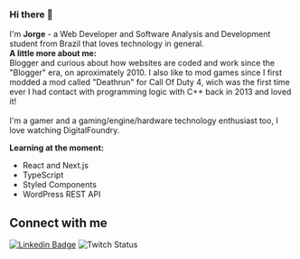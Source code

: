 ### Hi there 👋
<!--
<img align="right" width="400" height="400" src="url">
-->


I'm <b>Jorge</b> - a Web Developer and Software Analysis and Development student from Brazil that loves technology in general.
\
<b>A little more about me:</b>
\
Blogger and curious about how websites are coded and work since the "Blogger" era, on aproximately 2010. I also like to mod games since I first modded a mod called "Deathrun" for Call Of Duty 4, wich was the first time ever I had contact with programming logic with C++ back in 2013 and loved it!
\
\
I'm a gamer and a gaming/engine/hardware technology enthusiast too, I love watching DigitalFoundry.

<b>Learning at the moment:</b>
- React and Next.js
- TypeScript
- Styled Components
- WordPress REST API


## Connect with me
[![Linkedin Badge](https://img.shields.io/badge/-LinkedIn-blue?style=flat-square&logo=Linkedin&logoColor=white&link=https://www.linkedin.com/in/jorge-luiz-5a7501206/)](https://www.linkedin.com/in/jorge-luiz-5a7501206/)
![Twitch Status](https://img.shields.io/twitch/status/jrgg1?label=Twitch&style=social)



<!--
**dotjorge/dotjorge** is a ✨ _special_ ✨ repository because its `README.md` (this file) appears on your GitHub profile.

Here are some ideas to get you started:

- 🔭 I’m currently working on ...
- 🌱 I’m currently learning ...
- 👯 I’m looking to collaborate on ...
- 🤔 I’m looking for help with ...
- 💬 Ask me about ...
- 📫 How to reach me: ...
- 😄 Pronouns: ...
- ⚡ Fun fact: ...
-->
